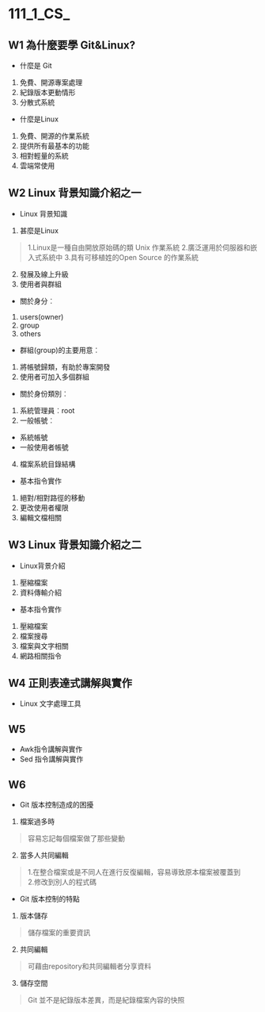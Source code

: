 # **111_1_CS_**
## W1 為什麼要學 Git&Linux?
 + 什麼是 Git
 1. 免費、開源專案處理
 2. 紀錄版本更動情形
 3. 分散式系統
 + 什麼是Linux
 1. 免費、開源的作業系統
 2. 提供所有最基本的功能
 3. 相對輕量的系統
 4. 雲端常使用
## W2 Linux 背景知識介紹之一
 + Linux 背景知識
 1. 甚麼是Linux
  > 1.Linux是一種自由開放原始碼的類 Unix 作業系統
  > 2.廣泛運用於伺服器和嵌入式系統中
  > 3.具有可移植姓的Open Source 的作業系統
   
 2. 發展及線上升級
 3. 使用者與群組
  + 關於身分︰
  1. users(owner)
  2. group
  3. others
  + 群組(group)的主要用意︰
  1. 將帳號歸類，有助於專案開發
  2. 使用者可加入多個群組
  + 關於身份類別︰
  1. 系統管理員︰root
  2. 一般帳號︰
   * 系統帳號
   * 一般使用者帳號
 4. 檔案系統目錄結構
 + 基本指令實作
 1. 絕對/相對路徑的移動
 2. 更改使用者權限
 3. 編輯文檔相關
## W3 Linux 背景知識介紹之二
 + Linux背景介紹
 1. 壓縮檔案
 2. 資料傳輸介紹
 + 基本指令實作
 1. 壓縮檔案
 2. 檔案搜尋
 3. 檔案與文字相關
 4. 網路相關指令
## W4 正則表達式講解與實作
 + Linux 文字處理工具

## W5 
 + Awk指令講解與實作
 + Sed 指令講解與實作
## W6
 + Git 版本控制造成的困擾
 1. 檔案過多時
 >  容易忘記每個檔案做了那些變動
 2. 當多人共同編輯
  >1.在整合檔案或是不同人在進行反復編輯，容易導致原本檔案被覆蓋到    
   2.修改到別人的程式碼
 + Git 版本控制的特點
 1. 版本儲存
 >  儲存檔案的重要資訊
 2. 共同編輯
 >  可藉由repository和共同編輯者分享資料
 3. 儲存空間
 >  Git 並不是紀錄版本差異，而是紀錄檔案內容的快照
